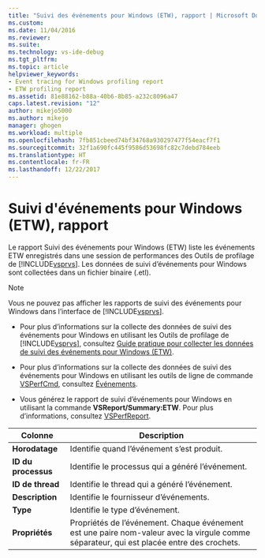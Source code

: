 ```yaml
---
title: "Suivi des événements pour Windows (ETW), rapport | Microsoft Docs"
ms.custom: 
ms.date: 11/04/2016
ms.reviewer: 
ms.suite: 
ms.technology: vs-ide-debug
ms.tgt_pltfrm: 
ms.topic: article
helpviewer_keywords:
- Event tracing for Windows profiling report
- ETW profiling report
ms.assetid: 81e88162-b88a-40b6-8b85-a232c8096a47
caps.latest.revision: "12"
author: mikejo5000
ms.author: mikejo
manager: ghogen
ms.workload: multiple
ms.openlocfilehash: 7fb851cbeed74bf34768a930297477f54eacf7f1
ms.sourcegitcommit: 32f1a690fc445f9586d53698fc82c7debd784eeb
ms.translationtype: HT
ms.contentlocale: fr-FR
ms.lasthandoff: 12/22/2017
---
```

# <a name="event-tracing-for-windows-etw-report"></a>Suivi d'événements pour Windows (ETW), rapport
Le rapport Suivi des événements pour Windows (ETW) liste les événements ETW enregistrés dans une session de performances des Outils de profilage de [!INCLUDE[vsprvs](../code-quality/includes/vsprvs_md.md)]. Les données de suivi d’événements pour Windows sont collectées dans un fichier binaire (.etl).  
  
> [!NOTE]
>  Vous ne pouvez pas afficher les rapports de suivi des événements pour Windows dans l’interface de [!INCLUDE[vsprvs](../code-quality/includes/vsprvs_md.md)].  
  
-   Pour plus d’informations sur la collecte des données de suivi des événements pour Windows en utilisant les Outils de profilage de [!INCLUDE[vsprvs](../code-quality/includes/vsprvs_md.md)], consultez [Guide pratique pour collecter les données de suivi des événements pour Windows (ETW)](../profiling/how-to-collect-event-tracing-for-windows-etw-data.md).  
  
-   Pour plus d’informations sur la collecte des données de suivi des événements pour Windows en utilisant les outils de ligne de commande [VSPerfCmd](../profiling/vsperfcmd.md), consultez [Événements](../profiling/events-vsperfcmd.md).  
  
-   Vous générez le rapport de suivi d’événements pour Windows en utilisant la commande **VSReport/Summary:ETW**. Pour plus d’informations, consultez [VSPerfReport](../profiling/vsperfreport.md).  
  
|Colonne|Description|  
|------------|-----------------|  
|**Horodatage**|Identifie quand l’événement s’est produit.|  
|**ID du processus**|Identifie le processus qui a généré l’événement.|  
|**ID de thread**|Identifie le thread qui a généré l’événement.|  
|**Description**|Identifie le fournisseur d’événements.|  
|**Type**|Identifie le type d’événement.|  
|**Propriétés**|Propriétés de l’événement. Chaque événement est une paire nom-valeur avec la virgule comme séparateur, qui est placée entre des crochets.|